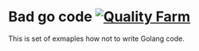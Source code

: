 # Bad go code [![Quality Farm](http://5df492e6.ngrok.com/badges/?repo=github.com/qfarm/bad-go-code)](http://6c56944a.ngrok.com/#/build/github.com:qfarm:bad-go-code)

This is set of exmaples how not to write Golang code. 
